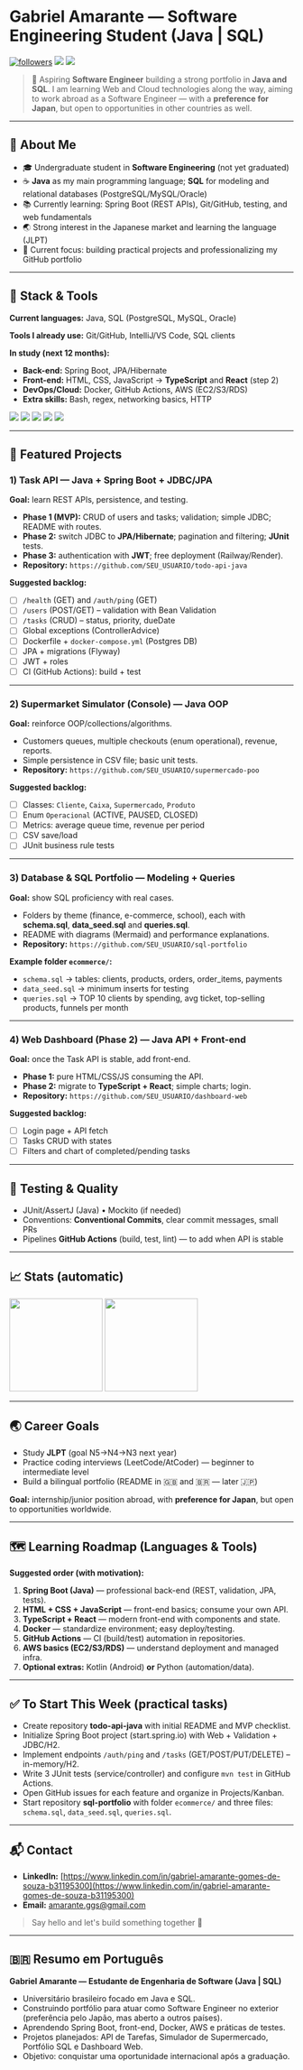 # Gabriel Amarante — Software Engineering Student (Java | SQL)

<!-- Optional banner -->

<!-- ![banner](./assets/banner-readme.png) -->

<p align="left">
  <a href="https://github.com/authentigg?tab=followers"><img src="https://img.shields.io/github/followers/authentigg?label=Followers&style=for-the-badge" alt="followers"/></a>
  <a href="https://www.linkedin.com/in/gabriel-amarante-gomes-de-souza-b31195300"><img src="https://img.shields.io/badge/LinkedIn-0077B5?style=for-the-badge&logo=linkedin&logoColor=white"/></a>
  <a href="mailto:seu.email@exemplo.com"><img src="https://img.shields.io/badge/Email-Contact-%23ea4335?style=for-the-badge&logo=gmail&logoColor=white"/></a>
</p>

> 🎯 Aspiring **Software Engineer** building a strong portfolio in **Java and SQL**. I am learning Web and Cloud technologies along the way, aiming to work abroad as a Software Engineer — with a **preference for Japan**, but open to opportunities in other countries as well.

---

## 🧭 About Me

* 🎓 Undergraduate student in **Software Engineering** (not yet graduated)
* ☕ **Java** as my main programming language; **SQL** for modeling and relational databases (PostgreSQL/MySQL/Oracle)
* 📚 Currently learning: Spring Boot (REST APIs), Git/GitHub, testing, and web fundamentals
* 🌏 Strong interest in the Japanese market and learning the language (JLPT)
* 🎯 Current focus: building practical projects and professionalizing my GitHub portfolio

---

## 🔧 Stack & Tools

**Current languages:** Java, SQL (PostgreSQL, MySQL, Oracle)

**Tools I already use:** Git/GitHub, IntelliJ/VS Code, SQL clients

**In study (next 12 months):**

* **Back-end:** Spring Boot, JPA/Hibernate
* **Front-end:** HTML, CSS, JavaScript → **TypeScript** and **React** (step 2)
* **DevOps/Cloud:** Docker, GitHub Actions, AWS (EC2/S3/RDS)
* **Extra skills:** Bash, regex, networking basics, HTTP

<p>
  <img src="https://img.shields.io/badge/Java-ED8B00?style=for-the-badge&logo=openjdk&logoColor=white"/>
  <img src="https://img.shields.io/badge/PostgreSQL-316192?style=for-the-badge&logo=postgresql&logoColor=white"/>
  <img src="https://img.shields.io/badge/MySQL-005C84?style=for-the-badge&logo=mysql&logoColor=white"/>
  <img src="https://img.shields.io/badge/Oracle-F80000?style=for-the-badge&logo=oracle&logoColor=white"/>
  <img src="https://img.shields.io/badge/Git-F05032?style=for-the-badge&logo=git&logoColor=white"/>
</p>

---

## 🚀 Featured Projects

### 1) Task API — **Java + Spring Boot + JDBC/JPA**

**Goal:** learn REST APIs, persistence, and testing.

* **Phase 1 (MVP):** CRUD of users and tasks; validation; simple JDBC; README with routes.
* **Phase 2:** switch JDBC to **JPA/Hibernate**; pagination and filtering; **JUnit** tests.
* **Phase 3:** authentication with **JWT**; free deployment (Railway/Render).
* **Repository:** `https://github.com/SEU_USUARIO/todo-api-java`

**Suggested backlog:**

* [ ] `/health` (GET) and `/auth/ping` (GET)
* [ ] `/users` (POST/GET) – validation with Bean Validation
* [ ] `/tasks` (CRUD) – status, priority, dueDate
* [ ] Global exceptions (ControllerAdvice)
* [ ] Dockerfile + `docker-compose.yml` (Postgres DB)
* [ ] JPA + migrations (Flyway)
* [ ] JWT + roles
* [ ] CI (GitHub Actions): build + test

---

### 2) Supermarket Simulator (Console) — **Java OOP**

**Goal:** reinforce OOP/collections/algorithms.

* Customers queues, multiple checkouts (enum operational), revenue, reports.
* Simple persistence in CSV file; basic unit tests.
* **Repository:** `https://github.com/SEU_USUARIO/supermercado-poo`

**Suggested backlog:**

* [ ] Classes: `Cliente`, `Caixa`, `Supermercado`, `Produto`
* [ ] Enum `Operacional` (ACTIVE, PAUSED, CLOSED)
* [ ] Metrics: average queue time, revenue per period
* [ ] CSV save/load
* [ ] JUnit business rule tests

---

### 3) Database & SQL Portfolio — **Modeling + Queries**

**Goal:** show SQL proficiency with real cases.

* Folders by theme (finance, e-commerce, school), each with **schema.sql**, **data\_seed.sql** and **queries.sql**.
* README with diagrams (Mermaid) and performance explanations.
* **Repository:** `https://github.com/SEU_USUARIO/sql-portfolio`

**Example folder `ecommerce/`:**

* `schema.sql` → tables: clients, products, orders, order\_items, payments
* `data_seed.sql` → minimum inserts for testing
* `queries.sql` → TOP 10 clients by spending, avg ticket, top-selling products, funnels per month

---

### 4) Web Dashboard (Phase 2) — **Java API + Front-end**

**Goal:** once the Task API is stable, add front-end.

* **Phase 1:** pure HTML/CSS/JS consuming the API.
* **Phase 2:** migrate to **TypeScript + React**; simple charts; login.
* **Repository:** `https://github.com/SEU_USUARIO/dashboard-web`

**Suggested backlog:**

* [ ] Login page + API fetch
* [ ] Tasks CRUD with states
* [ ] Filters and chart of completed/pending tasks

---

## 🧪 Testing & Quality

* JUnit/AssertJ (Java) • Mockito (if needed)
* Conventions: **Conventional Commits**, clear commit messages, small PRs
* Pipelines **GitHub Actions** (build, test, lint) — to add when API is stable

---
## 📈 Stats (automatic)

<p>
  <img height="165" src="https://github-readme-stats.vercel.app/api?username=authentigg&show_icons=true&theme=transparent" />
  <img height="165" src="https://github-readme-stats.vercel.app/api/top-langs/?username=authentigg&layout=compact&theme=transparent" />
</p>


---


## 🌏 Career Goals

* Study **JLPT** (goal N5→N4→N3 next year)
* Practice coding interviews (LeetCode/AtCoder) — beginner to intermediate level
* Build a bilingual portfolio (README in 🇬🇧 and 🇧🇷 — later 🇯🇵)

**Goal:** internship/junior position abroad, with **preference for Japan**, but open to opportunities worldwide.

---

## 🗺️ Learning Roadmap (Languages & Tools)

**Suggested order (with motivation):**

1. **Spring Boot (Java)** — professional back-end (REST, validation, JPA, tests).
2. **HTML + CSS + JavaScript** — front-end basics; consume your own API.
3. **TypeScript + React** — modern front-end with components and state.
4. **Docker** — standardize environment; easy deploy/testing.
5. **GitHub Actions** — CI (build/test) automation in repositories.
6. **AWS basics (EC2/S3/RDS)** — understand deployment and managed infra.
7. **Optional extras:** Kotlin (Android) **or** Python (automation/data).

---

## ✅ To Start This Week (practical tasks)

* Create repository **todo-api-java** with initial README and MVP checklist.
* Initialize Spring Boot project (start.spring.io) with Web + Validation + JDBC/H2.
* Implement endpoints `/auth/ping` and `/tasks` (GET/POST/PUT/DELETE) – in-memory/H2.
* Write 3 JUnit tests (service/controller) and configure `mvn test` in GitHub Actions.
* Open GitHub issues for each feature and organize in Projects/Kanban.
* Start repository **sql-portfolio** with folder `ecommerce/` and three files: `schema.sql`, `data_seed.sql`, `queries.sql`.

---

## 📬 Contact

* **LinkedIn:** [https://www.linkedin.com/in/gabriel-amarante-gomes-de-souza-b31195300](https://www.linkedin.com/in/gabriel-amarante-gomes-de-souza-b31195300)
* **Email:** [amarante.ggs@gmail.com](mailto:amarante.ggs@gmail.com)

> Say hello and let's build something together 🤝

---

## 🇧🇷 Resumo em Português

**Gabriel Amarante — Estudante de Engenharia de Software (Java | SQL)**

* Universitário brasileiro focado em Java e SQL.
* Construindo portfólio para atuar como Software Engineer no exterior (preferência pelo Japão, mas aberto a outros países).
* Aprendendo Spring Boot, front-end, Docker, AWS e práticas de testes.
* Projetos planejados: API de Tarefas, Simulador de Supermercado, Portfólio SQL e Dashboard Web.
* Objetivo: conquistar uma oportunidade internacional após a graduação.
